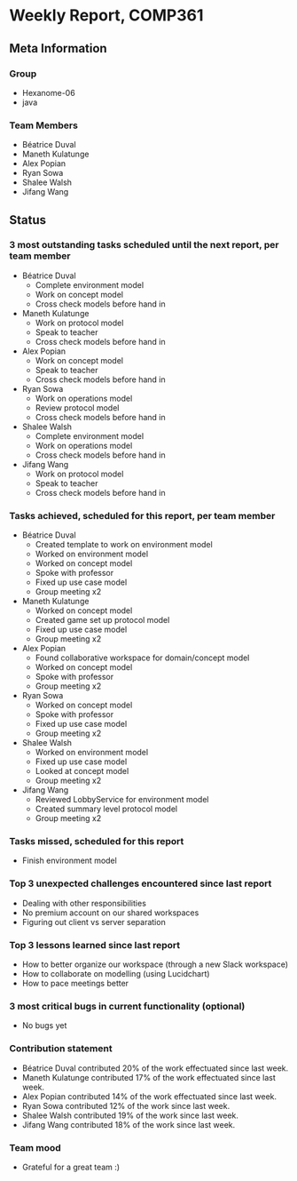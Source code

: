 # Weekly Report, COMP361

## Meta Information

### Group

 * Hexanome-06
 * java

### Team Members

 * Béatrice Duval
 * Maneth Kulatunge
 * Alex Popian
 * Ryan Sowa
 * Shalee Walsh
 * Jifang Wang

## Status
 

### 3 most outstanding tasks scheduled until the next report, per team member

 * Béatrice Duval
   * Complete environment model
   * Work on concept model
   * Cross check models before hand in
 * Maneth Kulatunge
   * Work on protocol model
   * Speak to teacher
   * Cross check models before hand in
 * Alex Popian
   * Work on concept model
   * Speak to teacher
   * Cross check models before hand in
 * Ryan Sowa 
   * Work on operations model
   * Review protocol model
   * Cross check models before hand in
 * Shalee Walsh
   * Complete environment model
   * Work on operations model
   * Cross check models before hand in
 * Jifang Wang
   * Work on protocol model
   * Speak to teacher
   * Cross check models before hand in

### Tasks achieved, scheduled for this report, per team member

 * Béatrice Duval
   * Created template to work on environment model
   * Worked on environment model
   * Worked on concept model
   * Spoke with professor
   * Fixed up use case model
   * Group meeting x2
 * Maneth Kulatunge
   * Worked on concept model
   * Created game set up protocol model
   * Fixed up use case model
   * Group meeting x2
 * Alex Popian
   * Found collaborative workspace for domain/concept model
   * Worked on concept model
   * Spoke with professor
   * Group meeting x2
 * Ryan Sowa
   * Worked on concept model
   * Spoke with professor
   * Fixed up use case model
   * Group meeting x2
 * Shalee Walsh
   * Worked on environment model
   * Fixed up use case model
   * Looked at concept model
   * Group meeting x2
 * Jifang Wang
   * Reviewed LobbyService for environment model
   * Created summary level protocol model
   * Group meeting x2

### Tasks missed, scheduled for this report

 * Finish environment model

### Top 3 unexpected challenges encountered since last report

 * Dealing with other responsibilities
 * No premium account on our shared workspaces
 * Figuring out client vs server separation 

### Top 3 lessons learned since last report

 * How to better organize our workspace (through a new Slack workspace)
 * How to collaborate on modelling (using Lucidchart)
 * How to pace meetings better


### 3 most critical bugs in current functionality (optional)

 * No bugs yet

### Contribution statement

 * Béatrice Duval contributed 20% of the work effectuated since last week.
 * Maneth Kulatunge contributed 17% of the work effectuated since last week.
 * Alex Popian contributed 14% of the work effectuated since last week.
 * Ryan Sowa contributed 12% of the work since last week.
 * Shalee Walsh contributed 19% of the work since last week.
 * Jifang Wang contributed 18% of the work since last week.

### Team mood

 * Grateful for a great team :)
